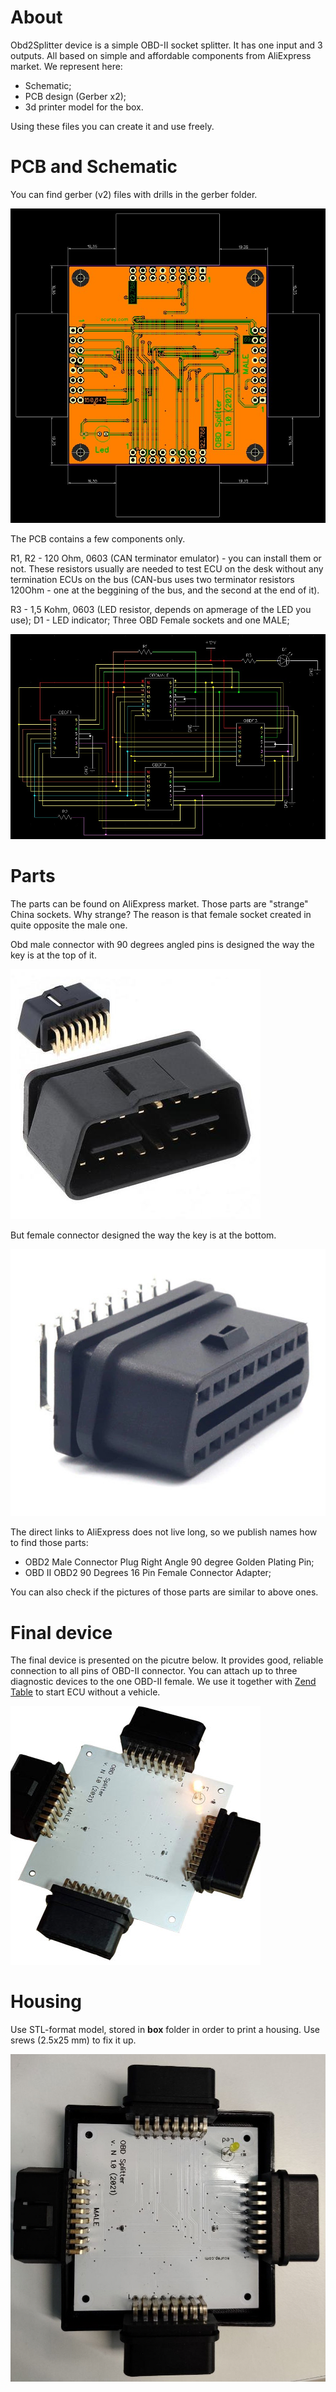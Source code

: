 # About

Obd2Splitter device is a simple OBD-II socket splitter. It has one input and 3 outputs. All based on simple and affordable components from AliExpress market.
We represent here:
* Schematic;
* PCB design (Gerber x2);
* 3d printer model for the box.

Using these files you can create it and use freely.

# PCB and Schematic

You can find gerber (v2) files with drills in the gerber folder.

![PCB Layout](images/pcb.jpg)

The PCB contains a few components only.

R1, R2 - 120 Ohm, 0603 (CAN terminator emulator) - you can install them or not. These resistors usually are needed
to test ECU on the desk without any termination ECUs on the bus (CAN-bus uses two terminator resistors 120Ohm - one at the beggining of the bus, and the second at the end of it).

R3 - 1,5 Kohm, 0603 (LED resistor, depends on apmerage of the LED you use);
D1 - LED indicator;
Three OBD Female sockets and one MALE;

![PCB Schematic](images/Schematic.jpg)


# Parts

The parts can be found on AliExpress market.
Those parts are "strange" China sockets. Why strange? The reason is that female socket created in quite opposite the male one.

Obd male connector with 90 degrees angled pins is designed the way the key is at the top of it. 

![OBD Male Connector](images/OBDMale.jpg)

But female connector designed the way the key is at the bottom.

![OBD Female connector](images/OBDFemale.jpg)

The direct links to AliExpress does not live long, so we publish names how to find those parts:

* OBD2 Male Connector Plug Right Angle 90 degree Golden Plating Pin;
* OBD II OBD2 90 Degrees 16 Pin Female Connector Adapter;

You can also check if the pictures of those parts are similar to above ones.

# Final device

The final device is presented on the picutre below. It provides good, reliable connection to all pins of OBD-II connector. You can attach up to three diagnostic devices to the one OBD-II female. We use it together with [Zend Table](https://clearcrash.ru/zend-table-perform-diagnostics-with-no-car-available/) to start ECU without a vehicle.

![Final Device](images/finaldevice.jpg)

# Housing

Use STL-format model, stored in **box** folder in order to print a housing. Use srews (2.5x25 mm) to fix it up.

![Housing](images/housing.jpg)
